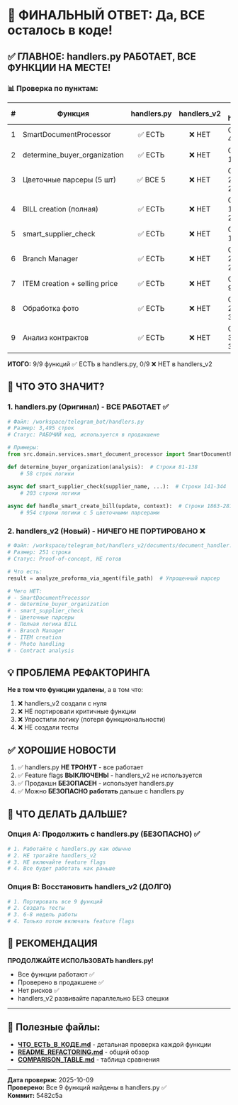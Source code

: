 # 🎯 ФИНАЛЬНЫЙ ОТВЕТ: Да, ВСЕ осталось в коде!

## ✅ ГЛАВНОЕ: handlers.py РАБОТАЕТ, ВСЕ ФУНКЦИИ НА МЕСТЕ!

### 📊 Проверка по пунктам:

| # | Функция | handlers.py | handlers_v2 | Где в handlers.py |
|---|---------|:-----------:|:-----------:|-------------------|
| 1 | SmartDocumentProcessor | ✅ ЕСТЬ | ❌ НЕТ | Строки 16, 434-435 |
| 2 | determine_buyer_organization | ✅ ЕСТЬ | ❌ НЕТ | Строки 81-138 |
| 3 | Цветочные парсеры (5 шт) | ✅ ВСЕ 5 | ❌ НЕТ | Строки 2038-2174 |
| 4 | BILL creation (полная) | ✅ ЕСТЬ | ❌ НЕТ | Строки 1863-2817 |
| 5 | smart_supplier_check | ✅ ЕСТЬ | ❌ НЕТ | Строки 141-344 |
| 6 | Branch Manager | ✅ ЕСТЬ | ❌ НЕТ | Строки 2572-2639 |
| 7 | ITEM creation + selling price | ✅ ЕСТЬ | ❌ НЕТ | Строки 999-1166 |
| 8 | Обработка фото | ✅ ЕСТЬ | ❌ НЕТ | Строки 2968-3137 |
| 9 | Анализ контрактов | ✅ ЕСТЬ | ❌ НЕТ | Строки 3140-3231 |

**ИТОГО:** 9/9 функций ✅ ЕСТЬ в handlers.py, 0/9 ❌ НЕТ в handlers_v2

## 🚨 ЧТО ЭТО ЗНАЧИТ?

### 1. handlers.py (Оригинал) - ВСЕ РАБОТАЕТ ✅

```python
# Файл: /workspace/telegram_bot/handlers.py
# Размер: 3,495 строк
# Статус: РАБОЧИЙ код, используется в продакшене

# Примеры:
from src.domain.services.smart_document_processor import SmartDocumentProcessor  # Строка 16

def determine_buyer_organization(analysis):  # Строки 81-138
    # 58 строк логики

async def smart_supplier_check(supplier_name, ...):  # Строки 141-344
    # 203 строки логики
    
async def handle_smart_create_bill(update, context):  # Строки 1863-2817
    # 954 строки логики с 5 цветочными парсерами
```

### 2. handlers_v2 (Новый) - НИЧЕГО НЕ ПОРТИРОВАНО ❌

```python
# Файл: /workspace/telegram_bot/handlers_v2/documents/document_handler.py
# Размер: 251 строка
# Статус: Proof-of-concept, НЕ готов

# Что есть:
result = analyze_proforma_via_agent(file_path)  # Упрощенный парсер

# Чего НЕТ:
# - SmartDocumentProcessor
# - determine_buyer_organization
# - smart_supplier_check
# - Цветочные парсеры
# - Полная логика BILL
# - Branch Manager
# - ITEM creation
# - Photo handling
# - Contract analysis
```

## 💡 ПРОБЛЕМА РЕФАКТОРИНГА

**Не в том что функции удалены**, а в том что:

1. ❌ handlers_v2 создали с нуля
2. ❌ НЕ портировали критичные функции
3. ❌ Упростили логику (потеря функциональности)
4. ❌ НЕ создали тесты

## ✅ ХОРОШИЕ НОВОСТИ

1. ✅ handlers.py **НЕ ТРОНУТ** - все работает
2. ✅ Feature flags **ВЫКЛЮЧЕНЫ** - handlers_v2 не используется  
3. ✅ Продакшн **БЕЗОПАСЕН** - использует handlers.py
4. ✅ Можно **БЕЗОПАСНО работать** дальше с handlers.py

## 🎯 ЧТО ДЕЛАТЬ ДАЛЬШЕ?

### Опция A: Продолжить с handlers.py (БЕЗОПАСНО) ✅

```bash
# 1. Работайте с handlers.py как обычно
# 2. НЕ трогайте handlers_v2
# 3. НЕ включайте feature flags
# 4. Все будет работать как раньше
```

### Опция B: Восстановить handlers_v2 (ДОЛГО)

```bash
# 1. Портировать все 9 функций
# 2. Создать тесты
# 3. 6-8 недель работы
# 4. Только потом включать feature flags
```

## 🚦 РЕКОМЕНДАЦИЯ

**ПРОДОЛЖАЙТЕ ИСПОЛЬЗОВАТЬ handlers.py!**

- Все функции работают ✅
- Проверено в продакшене ✅  
- Нет рисков ✅
- handlers_v2 развивайте параллельно БЕЗ спешки

---

## 📁 Полезные файлы:

- **[ЧТО_ЕСТЬ_В_КОДЕ.md](ЧТО_ЕСТЬ_В_КОДЕ.md)** - детальная проверка каждой функции
- **[README_REFACTORING.md](README_REFACTORING.md)** - общий обзор
- **[COMPARISON_TABLE.md](COMPARISON_TABLE.md)** - таблица сравнения

---

**Дата проверки:** 2025-10-09  
**Проверено:** Все 9 функций найдены в handlers.py ✅  
**Коммит:** 5482c5a

